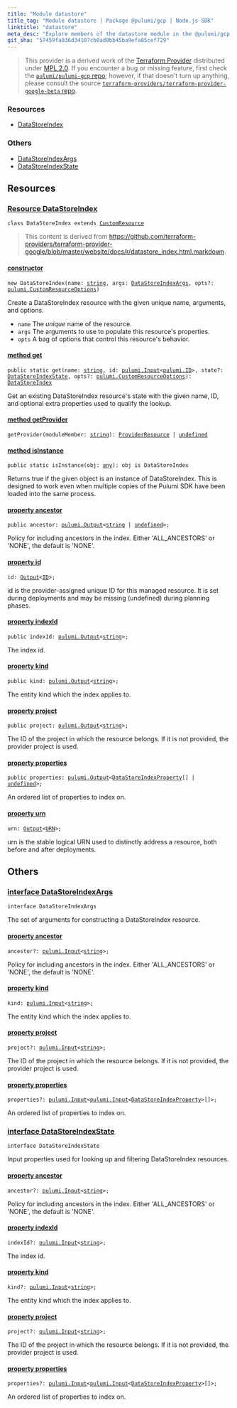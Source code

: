 ```yaml
---
title: "Module datastore"
title_tag: "Module datastore | Package @pulumi/gcp | Node.js SDK"
linktitle: "datastore"
meta_desc: "Explore members of the datastore module in the @pulumi/gcp package."
git_sha: "57459fa036d34107cb0ad8bb45ba9efa85cef729"
---
```


<!-- WARNING: this page was generated by a tool. Do not edit it by hand. -->
<!-- To change it, please see https://github.com/pulumi/docs/tree/master/tools/tscdocgen. -->


> This provider is a derived work of the [Terraform Provider](https://github.com/terraform-providers/terraform-provider-google-beta)
> distributed under [MPL 2.0](https://www.mozilla.org/en-US/MPL/2.0/). If you encounter a bug or missing feature,
> first check the [`pulumi/pulumi-gcp` repo](https://github.com/pulumi/pulumi-gcp/issues); however, if that doesn't turn up anything,
> please consult the source [`terraform-providers/terraform-provider-google-beta` repo](https://github.com/terraform-providers/terraform-provider-google-beta/issues).





<h3>Resources</h3>
<ul class="api">
    <li><a href="#DataStoreIndex"><span class="symbol resource"></span>DataStoreIndex</a></li>
</ul>


<h3>Others</h3>
<ul class="api">
    <li><a href="#DataStoreIndexArgs"><span class="symbol api"></span>DataStoreIndexArgs</a></li>
    <li><a href="#DataStoreIndexState"><span class="symbol api"></span>DataStoreIndexState</a></li>
</ul>


<h2 id="resources">Resources</h2>
<h3 class="pdoc-module-header" id="DataStoreIndex" data-link-title="DataStoreIndex">
    <a href="https://github.com/pulumi/pulumi-gcp/blob/{{< param git_sha >}}/sdk/nodejs/datastore/dataStoreIndex.ts#L12">
        Resource <strong>DataStoreIndex</strong>
    </a>
</h3>

<pre class="highlight"><code><span class='kr'>class</span> <span class='nx'>DataStoreIndex</span> <span class='kr'>extends</span> <a href='/docs/reference/pkg/nodejs/pulumi/pulumi/#CustomResource'>CustomResource</a></code></pre>

> This content is derived from https://github.com/terraform-providers/terraform-provider-google/blob/master/website/docs/r/datastore_index.html.markdown.

<h4 class="pdoc-member-header" id="DataStoreIndex-constructor">
<a class="pdoc-child-name" href="https://github.com/pulumi/pulumi-gcp/blob/{{< param git_sha >}}/sdk/nodejs/datastore/dataStoreIndex.ts#L59"> <b>constructor</b></a>
</h4>


<pre class="highlight"><code><span class='kd'></span><span class='kd'>new</span> DataStoreIndex(name: <span class='kd'><a href='https://developer.mozilla.org/en-US/docs/Web/JavaScript/Reference/Global_Objects/String'>string</a></span>, args: <a href='#DataStoreIndexArgs'>DataStoreIndexArgs</a>, opts?: <a href='/docs/reference/pkg/nodejs/pulumi/pulumi/#CustomResourceOptions'>pulumi.CustomResourceOptions</a>)</code></pre>


Create a DataStoreIndex resource with the given unique name, arguments, and options.

* `name` The _unique_ name of the resource.
* `args` The arguments to use to populate this resource&#39;s properties.
* `opts` A bag of options that control this resource&#39;s behavior.

<h4 class="pdoc-member-header" id="DataStoreIndex-get">
<a class="pdoc-child-name" href="https://github.com/pulumi/pulumi-gcp/blob/{{< param git_sha >}}/sdk/nodejs/datastore/dataStoreIndex.ts#L21">method <b>get</b></a>
</h4>


<pre class="highlight"><code><span class='kd'>public static </span>get(name: <span class='kd'><a href='https://developer.mozilla.org/en-US/docs/Web/JavaScript/Reference/Global_Objects/String'>string</a></span>, id: <a href='/docs/reference/pkg/nodejs/pulumi/pulumi/#Input'>pulumi.Input</a>&lt;<a href='/docs/reference/pkg/nodejs/pulumi/pulumi/#ID'>pulumi.ID</a>&gt;, state?: <a href='#DataStoreIndexState'>DataStoreIndexState</a>, opts?: <a href='/docs/reference/pkg/nodejs/pulumi/pulumi/#CustomResourceOptions'>pulumi.CustomResourceOptions</a>): <a href='#DataStoreIndex'>DataStoreIndex</a></code></pre>


Get an existing DataStoreIndex resource's state with the given name, ID, and optional extra
properties used to qualify the lookup.

<h4 class="pdoc-member-header" id="DataStoreIndex-getProvider">
<a class="pdoc-child-name" href="https://github.com/pulumi/pulumi-gcp/blob/{{< param git_sha >}}/sdk/nodejs/datastore/dataStoreIndex.ts#L12">method <b>getProvider</b></a>
</h4>


<pre class="highlight"><code><span class='kd'></span>getProvider(moduleMember: <span class='kd'><a href='https://developer.mozilla.org/en-US/docs/Web/JavaScript/Reference/Global_Objects/String'>string</a></span>): <a href='/docs/reference/pkg/nodejs/pulumi/pulumi/#ProviderResource'>ProviderResource</a> | <span class='kd'><a href='https://developer.mozilla.org/en-US/docs/Web/JavaScript/Reference/Global_Objects/undefined'>undefined</a></span></code></pre>

<h4 class="pdoc-member-header" id="DataStoreIndex-isInstance">
<a class="pdoc-child-name" href="https://github.com/pulumi/pulumi-gcp/blob/{{< param git_sha >}}/sdk/nodejs/datastore/dataStoreIndex.ts#L32">method <b>isInstance</b></a>
</h4>


<pre class="highlight"><code><span class='kd'>public static </span>isInstance(obj: <span class='kd'><a href='https://www.typescriptlang.org/docs/handbook/basic-types.html#any'>any</a></span>): obj is DataStoreIndex</code></pre>


Returns true if the given object is an instance of DataStoreIndex.  This is designed to work even
when multiple copies of the Pulumi SDK have been loaded into the same process.

<h4 class="pdoc-member-header" id="DataStoreIndex-ancestor">
<a class="pdoc-child-name" href="https://github.com/pulumi/pulumi-gcp/blob/{{< param git_sha >}}/sdk/nodejs/datastore/dataStoreIndex.ts#L42">property <b>ancestor</b></a>
</h4>

<pre class="highlight"><code><span class='kd'>public </span>ancestor: <a href='/docs/reference/pkg/nodejs/pulumi/pulumi/#Output'>pulumi.Output</a>&lt;<span class='kd'><a href='https://developer.mozilla.org/en-US/docs/Web/JavaScript/Reference/Global_Objects/String'>string</a></span> | <span class='kd'><a href='https://developer.mozilla.org/en-US/docs/Web/JavaScript/Reference/Global_Objects/undefined'>undefined</a></span>&gt;;</code></pre>

Policy for including ancestors in the index. Either 'ALL_ANCESTORS' or 'NONE', the default is 'NONE'.

<h4 class="pdoc-member-header" id="DataStoreIndex-id">
<a class="pdoc-child-name" href="https://github.com/pulumi/pulumi-gcp/blob/{{< param git_sha >}}/sdk/nodejs/datastore/dataStoreIndex.ts#L12">property <b>id</b></a>
</h4>

<pre class="highlight"><code><span class='kd'></span>id: <a href='/docs/reference/pkg/nodejs/pulumi/pulumi/#Output'>Output</a>&lt;<a href='/docs/reference/pkg/nodejs/pulumi/pulumi/#ID'>ID</a>&gt;;</code></pre>

id is the provider-assigned unique ID for this managed resource.  It is set during
deployments and may be missing (undefined) during planning phases.

<h4 class="pdoc-member-header" id="DataStoreIndex-indexId">
<a class="pdoc-child-name" href="https://github.com/pulumi/pulumi-gcp/blob/{{< param git_sha >}}/sdk/nodejs/datastore/dataStoreIndex.ts#L46">property <b>indexId</b></a>
</h4>

<pre class="highlight"><code><span class='kd'>public </span>indexId: <a href='/docs/reference/pkg/nodejs/pulumi/pulumi/#Output'>pulumi.Output</a>&lt;<span class='kd'><a href='https://developer.mozilla.org/en-US/docs/Web/JavaScript/Reference/Global_Objects/String'>string</a></span>&gt;;</code></pre>

The index id.

<h4 class="pdoc-member-header" id="DataStoreIndex-kind">
<a class="pdoc-child-name" href="https://github.com/pulumi/pulumi-gcp/blob/{{< param git_sha >}}/sdk/nodejs/datastore/dataStoreIndex.ts#L50">property <b>kind</b></a>
</h4>

<pre class="highlight"><code><span class='kd'>public </span>kind: <a href='/docs/reference/pkg/nodejs/pulumi/pulumi/#Output'>pulumi.Output</a>&lt;<span class='kd'><a href='https://developer.mozilla.org/en-US/docs/Web/JavaScript/Reference/Global_Objects/String'>string</a></span>&gt;;</code></pre>

The entity kind which the index applies to.

<h4 class="pdoc-member-header" id="DataStoreIndex-project">
<a class="pdoc-child-name" href="https://github.com/pulumi/pulumi-gcp/blob/{{< param git_sha >}}/sdk/nodejs/datastore/dataStoreIndex.ts#L55">property <b>project</b></a>
</h4>

<pre class="highlight"><code><span class='kd'>public </span>project: <a href='/docs/reference/pkg/nodejs/pulumi/pulumi/#Output'>pulumi.Output</a>&lt;<span class='kd'><a href='https://developer.mozilla.org/en-US/docs/Web/JavaScript/Reference/Global_Objects/String'>string</a></span>&gt;;</code></pre>

The ID of the project in which the resource belongs.
If it is not provided, the provider project is used.

<h4 class="pdoc-member-header" id="DataStoreIndex-properties">
<a class="pdoc-child-name" href="https://github.com/pulumi/pulumi-gcp/blob/{{< param git_sha >}}/sdk/nodejs/datastore/dataStoreIndex.ts#L59">property <b>properties</b></a>
</h4>

<pre class="highlight"><code><span class='kd'>public </span>properties: <a href='/docs/reference/pkg/nodejs/pulumi/pulumi/#Output'>pulumi.Output</a>&lt;<a href='/docs/reference/pkg/nodejs/pulumi/gcp/types/output/#DataStoreIndexProperty'>DataStoreIndexProperty</a>[] | <span class='kd'><a href='https://developer.mozilla.org/en-US/docs/Web/JavaScript/Reference/Global_Objects/undefined'>undefined</a></span>&gt;;</code></pre>

An ordered list of properties to index on.

<h4 class="pdoc-member-header" id="DataStoreIndex-urn">
<a class="pdoc-child-name" href="https://github.com/pulumi/pulumi-gcp/blob/{{< param git_sha >}}/sdk/nodejs/datastore/dataStoreIndex.ts#L12">property <b>urn</b></a>
</h4>

<pre class="highlight"><code><span class='kd'></span>urn: <a href='/docs/reference/pkg/nodejs/pulumi/pulumi/#Output'>Output</a>&lt;<a href='/docs/reference/pkg/nodejs/pulumi/pulumi/#URN'>URN</a>&gt;;</code></pre>

urn is the stable logical URN used to distinctly address a resource, both before and after
deployments.



<h2 id="apis">Others</h2>
<h3 class="pdoc-module-header" id="DataStoreIndexArgs" data-link-title="DataStoreIndexArgs">
    <a href="https://github.com/pulumi/pulumi-gcp/blob/{{< param git_sha >}}/sdk/nodejs/datastore/dataStoreIndex.ts#L130">
        interface <strong>DataStoreIndexArgs</strong>
    </a>
</h3>

<pre class="highlight"><code><span class='kr'>interface</span> <span class='nx'>DataStoreIndexArgs</span></code></pre>

The set of arguments for constructing a DataStoreIndex resource.

<h4 class="pdoc-member-header" id="DataStoreIndexArgs-ancestor">
<a class="pdoc-child-name" href="https://github.com/pulumi/pulumi-gcp/blob/{{< param git_sha >}}/sdk/nodejs/datastore/dataStoreIndex.ts#L134">property <b>ancestor</b></a>
</h4>

<pre class="highlight"><code><span class='kd'></span>ancestor?: <a href='/docs/reference/pkg/nodejs/pulumi/pulumi/#Input'>pulumi.Input</a>&lt;<span class='kd'><a href='https://developer.mozilla.org/en-US/docs/Web/JavaScript/Reference/Global_Objects/String'>string</a></span>&gt;;</code></pre>

Policy for including ancestors in the index. Either 'ALL_ANCESTORS' or 'NONE', the default is 'NONE'.

<h4 class="pdoc-member-header" id="DataStoreIndexArgs-kind">
<a class="pdoc-child-name" href="https://github.com/pulumi/pulumi-gcp/blob/{{< param git_sha >}}/sdk/nodejs/datastore/dataStoreIndex.ts#L138">property <b>kind</b></a>
</h4>

<pre class="highlight"><code><span class='kd'></span>kind: <a href='/docs/reference/pkg/nodejs/pulumi/pulumi/#Input'>pulumi.Input</a>&lt;<span class='kd'><a href='https://developer.mozilla.org/en-US/docs/Web/JavaScript/Reference/Global_Objects/String'>string</a></span>&gt;;</code></pre>

The entity kind which the index applies to.

<h4 class="pdoc-member-header" id="DataStoreIndexArgs-project">
<a class="pdoc-child-name" href="https://github.com/pulumi/pulumi-gcp/blob/{{< param git_sha >}}/sdk/nodejs/datastore/dataStoreIndex.ts#L143">property <b>project</b></a>
</h4>

<pre class="highlight"><code><span class='kd'></span>project?: <a href='/docs/reference/pkg/nodejs/pulumi/pulumi/#Input'>pulumi.Input</a>&lt;<span class='kd'><a href='https://developer.mozilla.org/en-US/docs/Web/JavaScript/Reference/Global_Objects/String'>string</a></span>&gt;;</code></pre>

The ID of the project in which the resource belongs.
If it is not provided, the provider project is used.

<h4 class="pdoc-member-header" id="DataStoreIndexArgs-properties">
<a class="pdoc-child-name" href="https://github.com/pulumi/pulumi-gcp/blob/{{< param git_sha >}}/sdk/nodejs/datastore/dataStoreIndex.ts#L147">property <b>properties</b></a>
</h4>

<pre class="highlight"><code><span class='kd'></span>properties?: <a href='/docs/reference/pkg/nodejs/pulumi/pulumi/#Input'>pulumi.Input</a>&lt;<a href='/docs/reference/pkg/nodejs/pulumi/pulumi/#Input'>pulumi.Input</a>&lt;<a href='/docs/reference/pkg/nodejs/pulumi/gcp/types/input/#DataStoreIndexProperty'>DataStoreIndexProperty</a>&gt;[]&gt;;</code></pre>

An ordered list of properties to index on.

<h3 class="pdoc-module-header" id="DataStoreIndexState" data-link-title="DataStoreIndexState">
    <a href="https://github.com/pulumi/pulumi-gcp/blob/{{< param git_sha >}}/sdk/nodejs/datastore/dataStoreIndex.ts#L103">
        interface <strong>DataStoreIndexState</strong>
    </a>
</h3>

<pre class="highlight"><code><span class='kr'>interface</span> <span class='nx'>DataStoreIndexState</span></code></pre>

Input properties used for looking up and filtering DataStoreIndex resources.

<h4 class="pdoc-member-header" id="DataStoreIndexState-ancestor">
<a class="pdoc-child-name" href="https://github.com/pulumi/pulumi-gcp/blob/{{< param git_sha >}}/sdk/nodejs/datastore/dataStoreIndex.ts#L107">property <b>ancestor</b></a>
</h4>

<pre class="highlight"><code><span class='kd'></span>ancestor?: <a href='/docs/reference/pkg/nodejs/pulumi/pulumi/#Input'>pulumi.Input</a>&lt;<span class='kd'><a href='https://developer.mozilla.org/en-US/docs/Web/JavaScript/Reference/Global_Objects/String'>string</a></span>&gt;;</code></pre>

Policy for including ancestors in the index. Either 'ALL_ANCESTORS' or 'NONE', the default is 'NONE'.

<h4 class="pdoc-member-header" id="DataStoreIndexState-indexId">
<a class="pdoc-child-name" href="https://github.com/pulumi/pulumi-gcp/blob/{{< param git_sha >}}/sdk/nodejs/datastore/dataStoreIndex.ts#L111">property <b>indexId</b></a>
</h4>

<pre class="highlight"><code><span class='kd'></span>indexId?: <a href='/docs/reference/pkg/nodejs/pulumi/pulumi/#Input'>pulumi.Input</a>&lt;<span class='kd'><a href='https://developer.mozilla.org/en-US/docs/Web/JavaScript/Reference/Global_Objects/String'>string</a></span>&gt;;</code></pre>

The index id.

<h4 class="pdoc-member-header" id="DataStoreIndexState-kind">
<a class="pdoc-child-name" href="https://github.com/pulumi/pulumi-gcp/blob/{{< param git_sha >}}/sdk/nodejs/datastore/dataStoreIndex.ts#L115">property <b>kind</b></a>
</h4>

<pre class="highlight"><code><span class='kd'></span>kind?: <a href='/docs/reference/pkg/nodejs/pulumi/pulumi/#Input'>pulumi.Input</a>&lt;<span class='kd'><a href='https://developer.mozilla.org/en-US/docs/Web/JavaScript/Reference/Global_Objects/String'>string</a></span>&gt;;</code></pre>

The entity kind which the index applies to.

<h4 class="pdoc-member-header" id="DataStoreIndexState-project">
<a class="pdoc-child-name" href="https://github.com/pulumi/pulumi-gcp/blob/{{< param git_sha >}}/sdk/nodejs/datastore/dataStoreIndex.ts#L120">property <b>project</b></a>
</h4>

<pre class="highlight"><code><span class='kd'></span>project?: <a href='/docs/reference/pkg/nodejs/pulumi/pulumi/#Input'>pulumi.Input</a>&lt;<span class='kd'><a href='https://developer.mozilla.org/en-US/docs/Web/JavaScript/Reference/Global_Objects/String'>string</a></span>&gt;;</code></pre>

The ID of the project in which the resource belongs.
If it is not provided, the provider project is used.

<h4 class="pdoc-member-header" id="DataStoreIndexState-properties">
<a class="pdoc-child-name" href="https://github.com/pulumi/pulumi-gcp/blob/{{< param git_sha >}}/sdk/nodejs/datastore/dataStoreIndex.ts#L124">property <b>properties</b></a>
</h4>

<pre class="highlight"><code><span class='kd'></span>properties?: <a href='/docs/reference/pkg/nodejs/pulumi/pulumi/#Input'>pulumi.Input</a>&lt;<a href='/docs/reference/pkg/nodejs/pulumi/pulumi/#Input'>pulumi.Input</a>&lt;<a href='/docs/reference/pkg/nodejs/pulumi/gcp/types/input/#DataStoreIndexProperty'>DataStoreIndexProperty</a>&gt;[]&gt;;</code></pre>

An ordered list of properties to index on.

